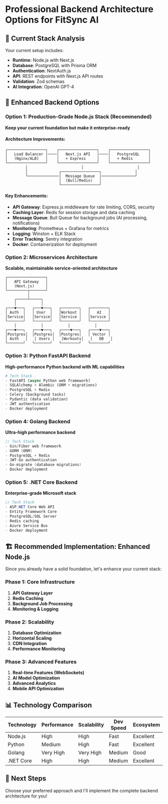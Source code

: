 # Professional Backend Architecture Options for FitSync AI

## 🎯 Current Stack Analysis
Your current setup includes:
- **Runtime**: Node.js with Next.js
- **Database**: PostgreSQL with Prisma ORM
- **Authentication**: NextAuth.js
- **API**: REST endpoints with Next.js API routes
- **Validation**: Zod schemas
- **AI Integration**: OpenAI GPT-4

## 🚀 Enhanced Backend Options

### Option 1: Production-Grade Node.js Stack (Recommended)
**Keep your current foundation but make it enterprise-ready**

#### Architecture Improvements:
```
┌─────────────────┐    ┌─────────────────┐    ┌─────────────────┐
│   Load Balancer │────│   Next.js API   │────│   PostgreSQL    │
│   (Nginx/ALB)   │    │   + Express     │    │   + Redis       │
└─────────────────┘    └─────────────────┘    └─────────────────┘
         │                        │                        │
         │              ┌─────────────────┐               │
         └──────────────│  Message Queue  │───────────────┘
                        │  (Bull/Redis)   │
                        └─────────────────┘
```

#### Key Enhancements:
- **API Gateway**: Express.js middleware for rate limiting, CORS, security
- **Caching Layer**: Redis for session storage and data caching
- **Message Queue**: Bull Queue for background jobs (AI processing, notifications)
- **Monitoring**: Prometheus + Grafana for metrics
- **Logging**: Winston + ELK Stack
- **Error Tracking**: Sentry integration
- **Docker**: Containerization for deployment

### Option 2: Microservices Architecture
**Scalable, maintainable service-oriented architecture**

```
┌─────────────────┐
│   API Gateway   │
│   (Next.js)     │
└─────────┬───────┘
          │
    ┌─────┴─────┐
    │           │
┌───▼───┐   ┌───▼───┐   ┌────────┐   ┌────────┐
│ Auth  │   │ User  │   │Workout │   │   AI   │
│Service│   │Service│   │Service │   │Service │
└───────┘   └───────┘   └────────┘   └────────┘
    │           │           │           │
┌───▼───┐   ┌───▼───┐   ┌────▼───┐   ┌────▼───┐
│Postgres│  │Postgres│  │Postgres│   │ Vector │
│ Auth   │   │ Users │   │Workouts│   │   DB   │
└───────┘   └───────┘   └────────┘   └────────┘
```

### Option 3: Python FastAPI Backend
**High-performance Python backend with ML capabilities**

```python
# Tech Stack
- FastAPI (async Python web framework)
- SQLAlchemy + Alembic (ORM + migrations)
- PostgreSQL + Redis
- Celery (background tasks)
- Pydantic (data validation)
- JWT authentication
- Docker deployment
```

### Option 4: Golang Backend
**Ultra-high performance backend**

```go
// Tech Stack
- Gin/Fiber web framework
- GORM (ORM)
- PostgreSQL + Redis
- JWT-Go authentication
- Go-migrate (database migrations)
- Docker deployment
```

### Option 5: .NET Core Backend
**Enterprise-grade Microsoft stack**

```csharp
// Tech Stack
- ASP.NET Core Web API
- Entity Framework Core
- PostgreSQL/SQL Server
- Redis caching
- Azure Service Bus
- Docker deployment
```

## 🏗️ Recommended Implementation: Enhanced Node.js

Since you already have a solid foundation, let's enhance your current stack:

### Phase 1: Core Infrastructure
1. **API Gateway Layer**
2. **Redis Caching**
3. **Background Job Processing**
4. **Monitoring & Logging**

### Phase 2: Scalability
1. **Database Optimization**
2. **Horizontal Scaling**
3. **CDN Integration**
4. **Performance Monitoring**

### Phase 3: Advanced Features
1. **Real-time Features (WebSockets)**
2. **AI Model Optimization**
3. **Advanced Analytics**
4. **Mobile API Optimization**

## 📊 Technology Comparison

| Technology | Performance | Scalability | Dev Speed | Ecosystem | Learning Curve |
|------------|-------------|-------------|-----------|-----------|----------------|
| Node.js    | High        | High        | Fast      | Excellent | Low            |
| Python     | Medium      | High        | Fast      | Excellent | Low            |
| Golang     | Very High   | Very High   | Medium    | Good      | Medium         |
| .NET Core  | High        | High        | Medium    | Excellent | Medium         |

## 🎯 Next Steps

Choose your preferred approach and I'll implement the complete backend architecture for you!